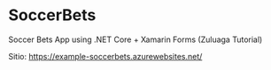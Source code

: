 # SoccerBets
Soccer Bets App using .NET Core + Xamarin Forms (Zuluaga Tutorial)

Sitio:
https://example-soccerbets.azurewebsites.net/
